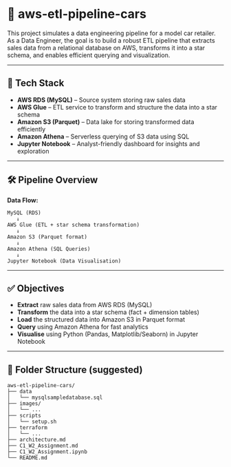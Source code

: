 # 🚗 aws-etl-pipeline-cars

This project simulates a data engineering pipeline for a model car retailer. As a Data Engineer, the goal is to build a robust ETL pipeline that extracts sales data from a relational database on AWS, transforms it into a star schema, and enables efficient querying and visualization.

---

## 🧰 Tech Stack

* **AWS RDS (MySQL)** – Source system storing raw sales data
* **AWS Glue** – ETL service to transform and structure the data into a star schema
* **Amazon S3 (Parquet)** – Data lake for storing transformed data efficiently
* **Amazon Athena** – Serverless querying of S3 data using SQL
* **Jupyter Notebook** – Analyst-friendly dashboard for insights and exploration

---

## 🛠️ Pipeline Overview

**Data Flow:**

```
MySQL (RDS)
   ↓
AWS Glue (ETL + star schema transformation)
   ↓
Amazon S3 (Parquet format)
   ↓
Amazon Athena (SQL Queries)
   ↓
Jupyter Notebook (Data Visualisation)
```

---

## ✅ Objectives

* **Extract** raw sales data from AWS RDS (MySQL)
* **Transform** the data into a star schema (fact + dimension tables)
* **Load** the structured data into Amazon S3 in Parquet format
* **Query** using Amazon Athena for fast analytics
* **Visualise** using Python (Pandas, Matplotlib/Seaborn) in Jupyter Notebook

---

## 📁 Folder Structure (suggested)

```
aws-etl-pipeline-cars/
├── data
│   └── mysqlsampledatabase.sql
├── images/
│   └── ...
├── scripts
│   └── setup.sh
├── terraform
│   └── ...
├── architecture.md
├── C1_W2_Assignment.md
├── C1_W2_Assignment.ipynb
└── README.md
```
